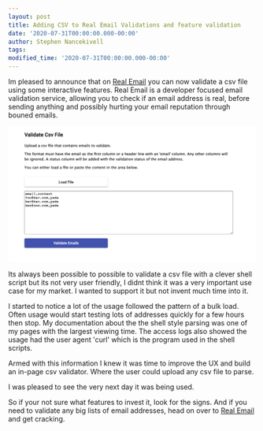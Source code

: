 ```yaml
---
layout: post
title: Adding CSV to Real Email Validations and feature validation
date: '2020-07-31T00:00:00.000-00:00'
author: Stephen Nancekivell
tags:
modified_time: '2020-07-31T00:00:00.000-00:00'
---
```


Im pleased to announce that on [Real Email](https://isitarealemail.com) you can now validate a csv file using some interactive features.
Real Email is a developer focused email validation service, allowing you to check if an email address is real, before sending anything and possibly hurting your email reputation through bouned emails.

![login form](/assets/2020-07-31-csv-parsing.png)


Its always been possible to possible to validate a csv file with a clever shell script but its not very user friendly, I didnt think it was a very important use case for my market. I wanted to support it but not invent much time into it. 

I started to notice a lot of the usage followed the pattern of a bulk load. Often usage would start testing lots of addresses quickly for a few hours then stop. My documentation about the the shell style parsing was one of my pages with the largest viewing time. The access logs also showed the usage had the user agent 'curl' which is the program used in the shell scripts.

Armed with this information I knew it was time to improve the UX and build an in-page csv validator. Where the user could upload any csv file to parse.

I was pleased to see the very next day it was being used.

So if your not sure what features to invest it, look for the signs. And if you need to validate any big lists of email addresses, head on over to [Real Email](https://isitarealemail.com) and get cracking.
